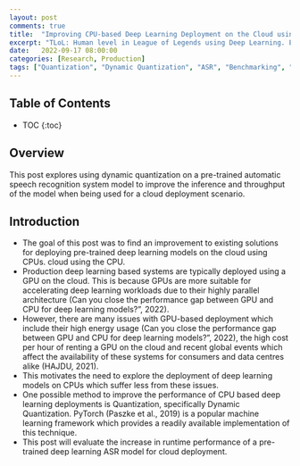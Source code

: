 ```yaml
---
layout: post
comments: true
title:  "Improving CPU-based Deep Learning Deployment on the Cloud using Dynamic Quantization"
excerpt: "TLoL: Human level in League of Legends using Deep Learning. Existing solutions, problem analysis, initial ideas, data exploration, visualisation, intuition and possible solutions."
date:   2022-09-17 08:00:00
categories: [Research, Production]
tags: ["Quantization", "Dynamic Quantization", "ASR", "Benchmarking", "Cloud Deployment", "CPU"]
---
```


## Table of Contents

* TOC
{:toc}

## Overview

This post explores using dynamic quantization on a pre-trained automatic speech recognition
system model to improve the inference and throughput of the model when being used for
a cloud deployment scenario.

## Introduction

- The goal of this post was to find an improvement to existing solutions for deploying
pre-trained deep learning models on the cloud using CPUs.
cloud using the CPU.
- Production deep learning based systems are typically deployed 
using a GPU on the cloud. This is because GPUs are more suitable 
for accelerating deep learning workloads due to their highly 
parallel architecture (Can you close the performance gap 
between GPU and CPU for deep learning models?”, 2022).
- However, there are many issues with GPU-based deployment 
which include their high energy usage (Can you close the 
performance gap between GPU and CPU for deep learning 
models?”, 2022), the high cost per hour of renting a GPU on the 
cloud and recent global events which affect the availability of 
these systems for consumers and data centres alike (HAJDU, 
2021).
- This motivates the need to explore the deployment of deep 
learning models on CPUs which suffer less from these issues.
- One possible method to improve the performance of CPU based 
deep learning deployments is Quantization, specifically Dynamic 
Quantization. PyTorch (Paszke et al., 2019) is a popular machine 
learning framework which provides a readily available 
implementation of this technique.
- This post will evaluate the increase in runtime performance of a 
pre-trained deep learning ASR model for cloud deployment.